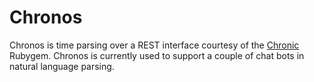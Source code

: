 # Chronos

Chronos is time parsing over a REST interface courtesy of the [Chronic](https://github.com/mojombo/chronic) Rubygem. Chronos is currently used to support
a couple of chat bots in natural language parsing.